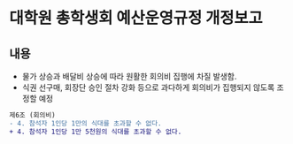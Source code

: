 대학원 총학생회 예산운영규정 개정보고
===

## 내용

- 물가 상승과 배달비 상승에 따라 원활한 회의비 집행에 차질 발생함.
- 식권 선구매, 회장단 승인 절차 강화 등으로 과다하게 회의비가 집행되지 않도록 조정할 예정

```diff
제6조 (회의비)
- 4. 참석자 1인당 1만의 식대를 초과할 수 없다.
+ 4. 참석자 1인당 1만 5천원의 식대를 초과할 수 없다.

```
